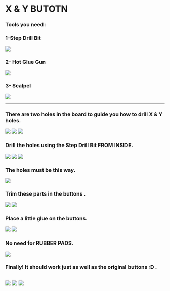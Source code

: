 # X & Y BUTOTN


### Tools you need :
### 1-Step Drill Bit 
![](https://github.com/Gameboypi/SPW/blob/master/X_Y/1.JPG)
### 2- Hot Glue Gun
![](https://github.com/Gameboypi/SPW/blob/master/X_Y/1-2.JPG)
### 3- Scalpel 
![](https://github.com/Gameboypi/SPW/blob/master/X_Y/1-3.JPG)

-----

### There are two holes in the board to guide you how to drill X & Y holes.
![](https://github.com/Gameboypi/SPW/blob/master/X_Y/2.JPG)
![](https://github.com/Gameboypi/SPW/blob/master/X_Y/3.JPG)
![](https://github.com/Gameboypi/SPW/blob/master/X_Y/4.JPG)
### Drill the holes using the Step Drill Bit FROM INSIDE.
![](https://github.com/Gameboypi/SPW/blob/master/X_Y/5.JPG)
![](https://github.com/Gameboypi/SPW/blob/master/X_Y/6.JPG)
![](https://github.com/Gameboypi/SPW/blob/master/X_Y/8.JPG)
### The holes must be this way.
![](https://github.com/Gameboypi/SPW/blob/master/X_Y/9.JPG)
### Trim these parts in the buttons .
![](https://github.com/Gameboypi/SPW/blob/master/X_Y/10.JPG)
![](https://github.com/Gameboypi/SPW/blob/master/X_Y/11.JPG)
### Place a little glue on the buttons.
![](https://github.com/Gameboypi/SPW/blob/master/X_Y/12.JPG)
![](https://github.com/Gameboypi/SPW/blob/master/X_Y/13.JPG)
### No need for RUBBER PADS.
![](https://github.com/Gameboypi/SPW/blob/master/X_Y/14.JPG)
### Finally! It should work just as well as the original buttons :D .
![](https://github.com/Gameboypi/SPW/blob/master/X_Y/15.JPG)
![](https://github.com/Gameboypi/SPW/blob/master/X_Y/16.JPG)
![](https://github.com/Gameboypi/SPW/blob/master/X_Y/17.JPG)
-----


 
